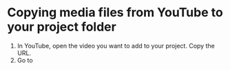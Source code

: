 # Copying media files from YouTube to your project folder

1. In YouTube, open the video you want to add to your project. Copy the URL.
3. Go to 